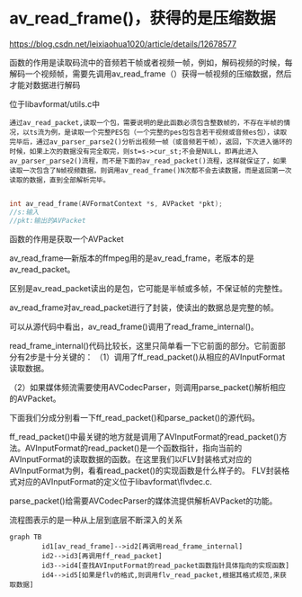 # av_read_frame()，获得的是压缩数据

<https://blog.csdn.net/leixiaohua1020/article/details/12678577>

函数的作用是读取码流中的音频若干帧或者视频一帧，例如，解码视频的时候，每解码一个视频帧，需要先调用av_read_frame（）获得一帧视频的压缩数据，然后才能对数据进行解码

位于libavformat/utils.c中

```
通过av_read_packet,读取一个包，需要说明的是此函数必须包含整数帧的，不存在半帧的情况，以ts流为例，是读取一个完整PES包（一个完整的pes包包含若干视频或音频es包），读取完毕后，通过av_parser_parse2()分析出视频一帧（或音频若干帧），返回，下次进入循环的时候，如果上次的数据没有完全取完，则st=s->cur_st;不会是NULL，即再此进入av_parser_parse2()流程，而不是下面的av_read_packet()流程，这样就保证了，如果读取一次包含了N帧视频数据，则调用av_read_frame()N次都不会去读数据，而是返回第一次读取的数据，直到全部解析完毕。
```

```cpp

int av_read_frame(AVFormatContext *s, AVPacket *pkt);
//s:输入
//pkt:输出的AVPacket

```

函数的作用是获取一个AVPacket

av_read_frame—新版本的ffmpeg用的是av_read_frame，老版本的是av_read_packet。

区别是av_read_packet读出的是包，它可能是半帧或多帧，不保证帧的完整性。

av_read_frame对av_read_packet进行了封装，使读出的数据总是完整的帧。









可以从源代码中看出，av_read_frame()调用了read_frame_internal()。

read_frame_internal()代码比较长，这里只简单看一下它前面的部分。它前面部分有2步是十分关键的：
（1）调用了ff_read_packet()从相应的AVInputFormat读取数据。

（2）如果媒体频流需要使用AVCodecParser，则调用parse_packet()解析相应的AVPacket。

下面我们分成分别看一下ff_read_packet()和parse_packet()的源代码。



ff_read_packet()中最关键的地方就是调用了AVInputFormat的read_packet()方法。AVInputFormat的read_packet()是一个函数指针，指向当前的AVInputFormat的读取数据的函数。在这里我们以FLV封装格式对应的AVInputFormat为例，看看read_packet()的实现函数是什么样子的。
FLV封装格式对应的AVInputFormat的定义位于libavformat\flvdec.c.



parse_packet()给需要AVCodecParser的媒体流提供解析AVPacket的功能。



流程图表示的是一种从上层到底层不断深入的关系



```mermaid
graph TB
		id1[av_read_frame]-->id2[再调用read_frame_internal]
		id2-->id3[再调用ff_read_packet]
		id3-->id4[查找AVInputFormat的read_packet函数指针具体指向的实现函数]
		id4-->id5[如果是flv的格式,则调用flv_read_packet,根据其格式规范,来获取数据]
	

```









